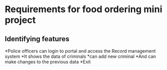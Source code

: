 # Requirements for food ordering mini project #

## Identifying features ##

*Police officers can login to portal and access the Record management system
*It shows the data of criminals
*can add new criminal
*And can make changes to the previous data
*Exit
